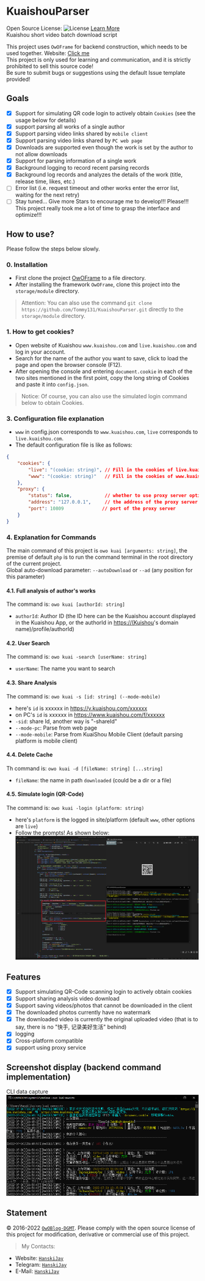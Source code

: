 # KuaishouParser

Open Source License: ![License](https://img.shields.io/badge/License-Apache%202.0-blue.svg) [Learn More](https://opensource.org/licenses/Apache-2.0)  
Kuaishou short video batch download script

This project uses `OwOFrame` for backend construction, which needs to be used together. Website: [Click me](https://github.com/Tommy131/OwOFrame)  
This project is only used for learning and communication, and it is strictly prohibited to sell this source code!  
Be sure to submit bugs or suggestions using the default Issue template provided!  

## Goals

- [x] Support for simulating QR code login to actively obtain `Cookies` (see the usage below for details)
- [x] support parsing all works of a single author
- [x] Support parsing video links shared by `mobile client`
- [x] Support parsing video links shared by `PC web page`
- [x] Downloads are supported even though the work is set by the author to not allow downloads
- [x] Support for parsing information of a single work
- [x] Background logging to record recent parsing records
- [x] Background log records and analyzes the details of the work (title, release time, likes, etc.)
- [ ] Error list (i.e. request timeout and other works enter the error list, waiting for the next retry)
- [ ] Stay tuned... Give more Stars to encourage me to develop!!! Please!!! This project really took me a lot of time to grasp the interface and optimize!!!

## How to use?

Please follow the steps below slowly.

### 0. Installation

- First clone the project [OwOFrame](https://github.com/Tommy131/OwOFrame) to a file directory.
- After installing the framework `OwOFrame`, clone this project into the `storage/module` directory.

> Attention: You can also use the command `git clone https://github.com/Tommy131/KuaishouParser.git` directly to the `storage/module` directory.

### 1. How to get cookies?

- Open website of Kuaishou `www.kuaishou.com` and `live.kuaishou.com` and log in your account.
- Search for the name of the author you want to save, click to load the page and open the browser console (F12).
- After opening the console and entering `document.cookie` in each of the two sites mentioned in the first point, copy the long string of Cookies and paste it into `config.json`.

> Notice: Of course, you can also use the simulated login command below to obtain Cookies.

### 3. Configuration file explanation

- `www` in config.json corresponds to `www.kuaishou.com`, `live` corresponds to `live.kuaishou.com`.
- The default configuration file is like as follows:

``` json
{
    "cookies": {
        "live": "(cookie: string)", // Fill in the cookies of live.kuaishou.com here
        "www": "(cookie: string)"   // Fill in the cookies of www.kuaishou.com here
    },
    "proxy": {
        "status": false,            // whether to use proxy server option
        "address": "127.0.0.1",     // the address of the proxy server
        "port": 10809              // port of the proxy server
    }
}
```

### 4. Explanation for Commands

The main command of this project is `owo kuai [arguments: string]`, the premise of default `php` is to run the command terminal in the root directory of the current project.  
Global auto-download parameter: `--autoDownload` or `--ad` (any position for this parameter)

#### 4.1. Full analysis of author's works

The command is: `owo kuai [authorId: string]`  

- `authorId`: Author ID (the ID here can be the Kuaishou account displayed in the Kuaishou App, or the authorId in <https://(Kuishou>'s domain name)/profile/authorId)

#### 4.2. User Search

The command is: `owo kuai -search [userName: string]`  

- `userName`: The name you want to search

#### 4.3. Share Analysis

The command is: `owo kuai -s [id: string] (--mode-mobile)`

- here's `id` is xxxxxx in <https://v.kuaishou.com/xxxxxx>
- on PC's `id` is xxxxxx in <https://www.kuaishou.com/f/xxxxxx>
- `-sid`: share Id, another way is "-shareId"
- `--mode-pc`: Parse from web page
- `--mode-mobile`: Parse from KuaiShou Mobile Client (default parsing platform is mobile client)

#### 4.4. Delete Cache

Th command is: `owo kuai -d [fileName: string] [...string]`

- `fileName`: the name in path `downloaded` (could be a dir or a file)

#### 4.5. Simulate login (QR-Code)

The command is: `owo kuai -login (platform: string)`

- here's `platform` is the logged in site/platform (default `www`, other options are `live`)
- Follow the prompts! As shown below:
![Login operation](.repo/img/tested_web_login.png)

## Features

- [x] Support simulating QR-Code scanning login to actively obtain cookies
- [x] Support sharing analysis video download
- [x] Support saving videos/photos that cannot be downloaded in the client
- [x] The downloaded photos currently have no watermark
- [x] The downloaded video is currently the original uploaded video (that is to say, there is no "快手, 记录美好生活" behind)
- [x] logging
- [x] Cross-platform compatible
- [x] support using proxy service

## Screenshot display (backend command implementation)

CLI data capture  
![CLI data capture](.repo/img/cli-command.png)

## Statement

&copy; 2016-2022 [`OwOBlog-DGMT`](https://www.owoblog.com). Please comply with the open source license of this project for modification, derivative or commercial use of this project.

> My Contacts:

- Website: [`HanskiJay`](https://www.owoblog.com)
- Telegram: [`HanskiJay`](https://t.me/HanskiJay)
- E-Mail: [`HanskiJay`](mailto:support@owoblog.com)
